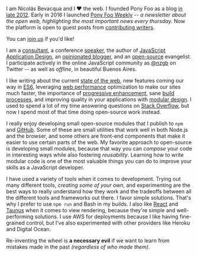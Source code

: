 I am Nicolás Bevacqua and I ❤ the web. I founded Pony Foo as a blog [in late 2012][pfb]. Early in 2016 I launched [Pony Foo Weekly][pfw] _-- a newsletter about the open web, highlighting the most important news every thursday._ Now the platform is open to guest posts from [contributing writers][contrib].

You can [join us][ju] if you'd like!

I am a [consultant][consult], a conference [speaker][speaking], the author of [JavaScript Application Design][jsad], an [opinionated blogger][profile], and an [open-source][oss] evangelist. I participate actively in the online JavaScript community as [@nzgb][twitter] on Twitter -- as well as *offline*, in beautiful Buenos Aires.

I like writing about the current [state of the web][stop], new features coming our way in [ES6][es6], leveraging [web performance][perf] optimization to make our sites much faster, the importance of [progressive enhancement][pe], sane [build processes][ggw], and improving quality in your applications with [modular design][plainjs]. I used to spend a lot of my time answering questions on [Stack Overflow][so], but now I spend most of that time doing open-source work instead.

I really enjoy developing small open-source modules that I publish to `npm` and [GitHub][gh]. Some of these are small utilities that work well in both Node.js and the browser, and some others are front-end components that make it easier to use certain parts of the web. My favorite approach to open-source is developing small modules, because that way you can *compose* your code in interesting ways while also fostering *reusability*. Learning how to write modular code is one of the most valuable things you can do to improve your skills as a JavaScript developer.

I have used a variety of tools when it comes to development. Trying out many different tools, *creating some of your own*, and experimenting are the best ways to really understand how they work and the tradeoffs between all the different tools and frameworks out there. I favor simple solutions. That's why I prefer to use `npm run` and Bash in my builds. I also like [React][react] and [Taunus][taunus] when it comes to view rendering, because they're simple and well-performing solutions. I use AWS for deployments because I like having fine-grained control, but I’ve also experimented with other providers like Heroku and Digital Ocean.

Re-inventing the wheel is **a necessary evil** if we want to learn from mistakes made in the past *(regardless of who made them)*.

[consult]: mailto:consulting@ponyfoo.com "Let’s start a conversation!"
[speaking]: /speaking "Conference Speaking Engagements and Presentations"
[jsad]: /books/javascript-application-design "JavaScript Application Design"
[profile]: /contributors/ponyfoo "Nicolás Bevacqua"
[oss]: /opensource "Open-Source Contributions"
[twitter]: https://twitter.com/nzgb "@nzgb on Twitter"
[stop]: /articles/stop-breaking-the-web "Stop Breaking the Web"
[es6]: /articles/tagged/es6-in-depth "ES6 in Depth"
[perf]: /articles/talk-about-web-performance "Let’s talk about Web Performance"
[pe]: /articles/progressive-web "The Progressive Web"
[ggw]: /articles/gulp-grunt-whatever "Gulp, Grunt, Whatever"
[plainjs]: /articles/why-i-write-plain-javascript-modules "Why I Write Plain JavaScript Modules"
[so]: https://stackoverflow.com/users/389745/bevacqua "@bevacqua on Stack Overflow"
[gh]: https://github.com/bevacqua "@bevacqua on GitHub"
[react]: https://facebook.github.io/react/ "Facebook React"
[taunus]: https://github.com/taunus/taunus "Taunus Universal MVC"
[pfb]: /articles/pony-foo-begins "Pony Foo Begins"
[ju]: /contributors/join-us "Join Our Team at Pony Foo"
[pfw]: /weekly "Pony Foo Weekly"
[contrib]: /contributors "The Contributing Team at Pony Foo"

